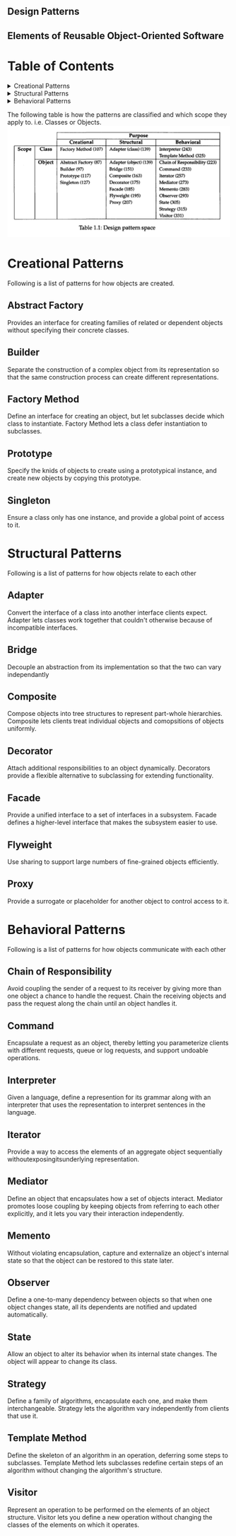 ## Design Patterns
## Elements of Reusable Object-Oriented Software

# Table of Contents

<details>
  <summary>Creational Patterns</summary>

  - [Abstract Factory](#abstract-factory)
  - [Builder](#builder)
  - [Factory Method](#factory-method)
  - [Prototype](#prototype)
  - [Singleton](#singleton)
</details>
<details>
  <summary>Structural Patterns</summary>

  - [Adapter](#adapter)
  - [Bridge](#bridge)
  - [Composite](#composite)
  - [Decorator](#decorator)
  - [Facade](#facade)
  - [Flyweight](#flyweight)
  - [Proxy](#proxy)
</details>
<details>
  <summary>Behavioral Patterns</summary>

  - [Chain of Responsibility](#chain-of-responsibility)
  - [Command](#command)
  - [Interpreter](#interpreter)
  - [Iterator](#iterator)
  - [Mediator](#mediator)
  - [Memento](#memento)
  - [Observer](#observer)
  - [State](#state)
  - [Strategy](#strategy)
  - [Template Method](#template-method)
  - [Visitor](#visitor)
</details>

The following table is how the patterns are classified and which scope they apply to. i.e. Classes or Objects.
![Design Pattern Table](assets/images/design-patterns/design-pattern-table.png)


# Creational Patterns
Following is a list of patterns for how objects are created.

## Abstract Factory
Provides an interface for creating families of related or dependent objects without specifying their concrete classes.

## Builder
Separate the construction of a complex object from its representation so that the same construction process can create different representations.

## Factory Method
Define an interface for creating an object, but let subclasses decide which class to instantiate. Factory Method lets a class defer instantiation to subclasses.

## Prototype
Specify the knids of objects to create using a prototypical instance, and create new objects by copying this prototype.

## Singleton
Ensure a class only has one instance, and provide a global point of access to it.


# Structural Patterns
Following is a list of patterns for how objects relate to each other

## Adapter
Convert the interface of a class into another interface clients expect. Adapter lets classes work together that couldn't otherwise because of incompatible interfaces.

## Bridge
Decouple an abstraction from its implementation so that the two can vary independantly

## Composite
Compose objects into tree structures to represent part-whole hierarchies. Composite lets clients treat individual objects and comopsitions of objects uniformly.

## Decorator
Attach additional responsibilities to an object dynamically. Decorators provide a flexible alternative to subclassing for extending functionality.

## Facade
Provide a unified interface to a set of interfaces in a subsystem. Facade defines a higher-level interface that makes the subsystem easier to use.

## Flyweight
Use sharing to support large numbers of fine-grained objects efficiently.

## Proxy
Provide a surrogate or placeholder for another object to control access to it.


# Behavioral Patterns
Following is a list of patterns for how objects communicate with each other

## Chain of Responsibility
Avoid coupling the sender of a request to its receiver by giving more than one object a chance to handle the request. Chain the receiving objects and pass the request along the chain until an object handles it.

## Command
Encapsulate a request as an object, thereby letting you parameterize clients with different requests, queue or log requests, and support undoable operations.

## Interpreter
Given a language, define a represention for its grammar along with an interpreter that uses the representation to interpret sentences in the language.

## Iterator
Provide a way to access the elements of an aggregate object sequentially withoutexposingitsunderlying representation.

## Mediator
Define an object that encapsulates how a set of objects interact. Mediator promotes loose coupling by keeping objects from referring to each other explicitly, and it lets you vary their interaction independently.

## Memento
Without violating encapsulation, capture and externalize an object's internal state so that the object can be restored to this state later.

## Observer
Define a one-to-many dependency between objects so that when one object changes state, all its dependents are notified and updated automatically.

## State
Allow an object to alter its behavior when its internal state changes. The object will appear to change its class.

## Strategy
Define a family of algorithms, encapsulate each one, and make them interchangeable. Strategy lets the algorithm vary independently from clients that use it.

## Template Method
Define the skeleton of an algorithm in an operation, deferring some steps to subclasses. Template Method lets subclasses redefine certain steps of an algorithm without changing the algorithm's structure.

## Visitor
Represent an operation to be performed on the elements of an object structure. Visitor lets you define a new operation without changing the classes of the elements on which it operates.
